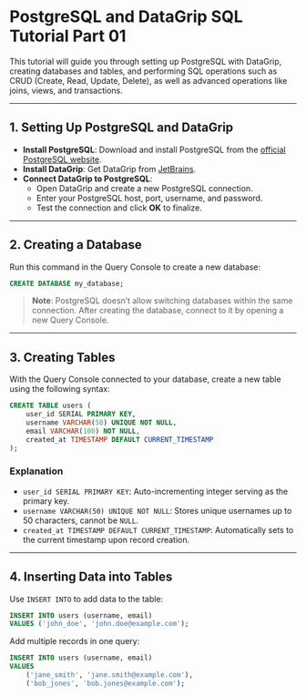 
# PostgreSQL and DataGrip SQL Tutorial Part 01

This tutorial will guide you through setting up PostgreSQL with DataGrip, creating databases and tables, and performing SQL operations such as CRUD (Create, Read, Update, Delete), as well as advanced operations like joins, views, and transactions.

---

## 1. Setting Up PostgreSQL and DataGrip

- **Install PostgreSQL**: Download and install PostgreSQL from the [official PostgreSQL website](https://www.postgresql.org/).
- **Install DataGrip**: Get DataGrip from [JetBrains](https://www.jetbrains.com/datagrip/).
- **Connect DataGrip to PostgreSQL**:
  - Open DataGrip and create a new PostgreSQL connection.
  - Enter your PostgreSQL host, port, username, and password.
  - Test the connection and click **OK** to finalize.

---

## 2. Creating a Database

Run this command in the Query Console to create a new database:

```sql
CREATE DATABASE my_database;
```

> **Note**: PostgreSQL doesn’t allow switching databases within the same connection. After creating the database, connect to it by opening a new Query Console.

---

## 3. Creating Tables

With the Query Console connected to your database, create a new table using the following syntax:

```sql
CREATE TABLE users (
    user_id SERIAL PRIMARY KEY,
    username VARCHAR(50) UNIQUE NOT NULL,
    email VARCHAR(100) NOT NULL,
    created_at TIMESTAMP DEFAULT CURRENT_TIMESTAMP
);
```

### Explanation
- `user_id SERIAL PRIMARY KEY`: Auto-incrementing integer serving as the primary key.
- `username VARCHAR(50) UNIQUE NOT NULL`: Stores unique usernames up to 50 characters, cannot be `NULL`.
- `created_at TIMESTAMP DEFAULT CURRENT_TIMESTAMP`: Automatically sets to the current timestamp upon record creation.

---

## 4. Inserting Data into Tables

Use `INSERT INTO` to add data to the table:

```sql
INSERT INTO users (username, email) 
VALUES ('john_doe', 'john.doe@example.com');
```

Add multiple records in one query:

```sql
INSERT INTO users (username, email) 
VALUES 
    ('jane_smith', 'jane.smith@example.com'),
    ('bob_jones', 'bob.jones@example.com');
```

